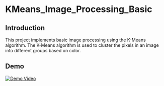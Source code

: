 # KMeans_Image_Processing_Basic

## Introduction
This project implements basic image processing using the K-Means algorithm. The K-Means algorithm is used to cluster the pixels in an image into different groups based on color.

## Demo
[![Demo Video](https://youtu.be/LgwoA2g_r1Q)](https://youtu.be/LgwoA2g_r1Q)